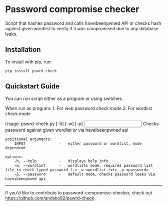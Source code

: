 Password compromise checker
======

Script that hashes password and calls haveibeenpwned API or checks hash against given wordlist to verify if it was compromised due to any database leaks.

Installation
------------

To install with pip, run:

    pip install pswrd-check

Quickstart Guide
----------------

You can run script either as a program or using switches.

When run as program:
    1. For web password check mode
    2. For wordlist check mode

Usage: pswrd-check.py [-h] [-w] [-p] <INPUT>
    Checks password against given wordlist or via haveibeenpwned api

    positional arguments:
        INPUT               -   either password or wordlist, mode dependend
    
    options:
        -h, --help          -   displays help info
        -w, --wordlist      -   wordlists mode, requires password list file to check typed password f.e -w <wordlist.txt> -p <password>
        -p, --password      -   default mode, checks password leaks via haveibeenpwned api

----------

If you'd like to contribute to password-compromise-checker, check out https://github.com/andsko92/pswrd-check
